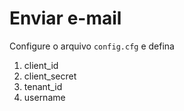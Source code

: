 # Enviar e-mail

Configure o arquivo `config.cfg` e defina
1. client_id
2. client_secret
3. tenant_id
4. username